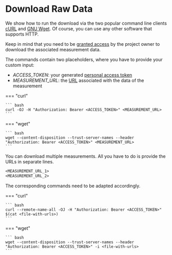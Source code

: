 # Download Raw Data

We show how to run the download via the two popular command line clients [cURL](https://curl.se/docs/manpage.html) and [GNU Wget](https://www.gnu.org/software/wget/).
Of course, you can use any other software that supports HTTP.

Keep in mind that you need to be [granted access](../project/project_access.md)
by the project owner to download the associated measurement data.

The commands contain two placeholders, where you have to provide your custom input:

- *ACCESS_TOKEN*: your generated [personal access token](raw_data_download_create_pat.md)
- *MEASUREMENT_URL*: the [URL](raw_data_download_acquire_urls.md) associated with the data of the measurement

=== "curl"
    
    ``` bash
    curl -OJ -H "Authorization: Bearer <ACCESS_TOKEN>" <MEASUREMENT_URL>
    ```


=== "wget"

    ``` bash
    wget --content-disposition --trust-server-names --header "Authorization: Bearer <ACCESS_TOKEN>" <MEASUREMENT_URL>
    ```


You can download multiple measurements. All you have to do is provide the URLs in separate lines.
```txt
<MEASUREMENT_URL_1>
<MEASUREMENT_URL_2>
```

The corresponding commands need to be adapted accordingly.

=== "curl"
    
    ``` bash
    curl --remote-name-all -OJ -H "Authorization: Bearer <ACCESS_TOKEN>" $(cat <file-with-urls>)
    ```


=== "wget"

    ``` bash
    wget --content-disposition --trust-server-names --header "Authorization: Bearer <ACCESS_TOKEN>" -i <file-with-urls>
    ```
